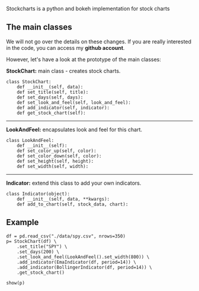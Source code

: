 Stockcharts is a python and bokeh implementation for stock charts

## The main classes

We will not go over the details on these changes.  If you are really interested in the code, you can access my **github account**.  

However, let's have a look at the prototype of the main classes:


**StockChart:** main class - creates stock charts.
~~~
class StockChart:
    def __init__(self, data):
    def set_title(self, title):
    def set_days(self, days):
    def set_look_and_feel(self, look_and_feel):     
    def add_indicator(self, indicator):
    def get_stock_chart(self):
~~~
___

**LookAndFeel:** encapsulates look and feel for this chart.
~~~
class LookAndFeel:
    def __init__(self):        
    def set_color_up(self, color):
    def set_color_down(self, color):
    def set_height(self, height):
    def set_width(self, width):    
~~~

___
**Indicator:** extend this class to add your own indicators.
~~~
class Indicator(object):    
    def __init__(self, data, **kwargs):    
    def add_to_chart(self, stock_data, chart):
~~~

## Example

~~~
df = pd.read_csv("./data/spy.csv", nrows=350)
p= StockChart(df) \
    .set_title("SPY") \
    .set_days(200) \
    .set_look_and_feel(LookAndFeel().set_width(800)) \
    .add_indicator(EmaIndicator(df, period=14)) \
    .add_indicator(BollingerIndicator(df, period=14)) \
    .get_stock_chart()

show(p)
~~~


